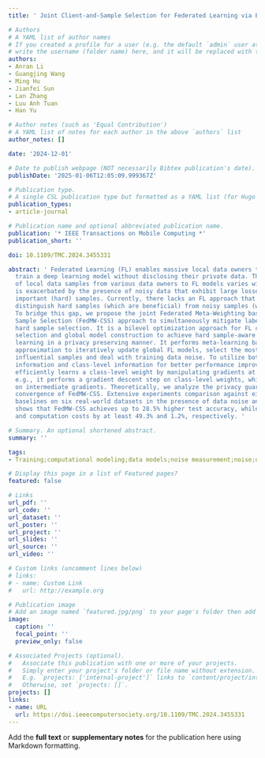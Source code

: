 ```yaml
---
title: ' Joint Client-and-Sample Selection for Federated Learning via Bi-Level Optimization '

# Authors
# A YAML list of author names
# If you created a profile for a user (e.g. the default `admin` user at `content/authors/admin/`), 
# write the username (folder name) here, and it will be replaced with their full name and linked to their profile.
authors:
- Anran Li
- Guangjing Wang
- Ming Hu
- Jianfei Sun
- Lan Zhang
- Luu Anh Tuan
- Han Yu

# Author notes (such as 'Equal Contribution')
# A YAML list of notes for each author in the above `authors` list
author_notes: []

date: '2024-12-01'

# Date to publish webpage (NOT necessarily Bibtex publication's date).
publishDate: '2025-01-06T12:05:09.999367Z'

# Publication type.
# A single CSL publication type but formatted as a YAML list (for Hugo requirements).
publication_types:
- article-journal

# Publication name and optional abbreviated publication name.
publication: '* IEEE Transactions on Mobile Computing *'
publication_short: ''

doi: 10.1109/TMC.2024.3455331

abstract: ' Federated Learning (FL) enables massive local data owners to collaboratively
  train a deep learning model without disclosing their private data. The importance
  of local data samples from various data owners to FL models varies widely. This
  is exacerbated by the presence of noisy data that exhibit large losses similar to
  important (hard) samples. Currently, there lacks an FL approach that can effectively
  distinguish hard samples (which are beneficial) from noisy samples (which are harmful).
  To bridge this gap, we propose the joint Federated Meta-Weighting based Client and
  Sample Selection (FedMW-CSS) approach to simultaneously mitigate label noise and
  hard sample selection. It is a bilevel optimization approach for FL client-and-sample
  selection and global model construction to achieve hard sample-aware noise-robust
  learning in a privacy preserving manner. It performs meta-learning based online
  approximation to iteratively update global FL models, select the most positively
  influential samples and deal with training data noise. To utilize both the instance-level
  information and class-level information for better performance improvements, FedMW-CSS
  efficiently learns a class-level weight by manipulating gradients at the class level,
  e.g., it performs a gradient descent step on class-level weights, which only relies
  on intermediate gradients. Theoretically, we analyze the privacy guarantees and
  convergence of FedMW-CSS. Extensive experiments comparison against eight state-of-the-art
  baselines on six real-world datasets in the presence of data noise and heterogeneity
  shows that FedMW-CSS achieves up to 28.5% higher test accuracy, while saving communication
  and computation costs by at least 49.3% and 1.2%, respectively. '

# Summary. An optional shortened abstract.
summary: ''

tags:
- Training;computational modeling;data models;noise measurement;noise;optimization;servers

# Display this page in a list of Featured pages?
featured: false

# Links
url_pdf: ''
url_code: ''
url_dataset: ''
url_poster: ''
url_project: ''
url_slides: ''
url_source: ''
url_video: ''

# Custom links (uncomment lines below)
# links:
# - name: Custom Link
#   url: http://example.org

# Publication image
# Add an image named `featured.jpg/png` to your page's folder then add a caption below.
image:
  caption: ''
  focal_point: ''
  preview_only: false

# Associated Projects (optional).
#   Associate this publication with one or more of your projects.
#   Simply enter your project's folder or file name without extension.
#   E.g. `projects: ['internal-project']` links to `content/project/internal-project/index.md`.
#   Otherwise, set `projects: []`.
projects: []
links:
- name: URL
  url: https://doi.ieeecomputersociety.org/10.1109/TMC.2024.3455331
---
```


Add the **full text** or **supplementary notes** for the publication here using Markdown formatting.
